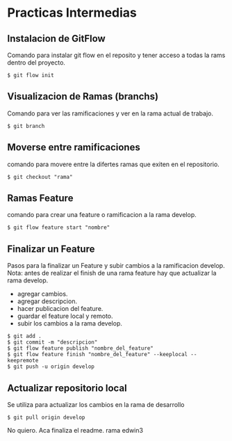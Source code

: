 # Practicas Intermedias
## Instalacion de GitFlow

Comando para instalar git flow en el reposito y tener acceso a todas la rams dentro del proyecto.

```git
$ git flow init
```

## Visualizacion de Ramas (branchs)

Comando para ver las ramificaciones y ver en la rama actual de trabajo.


```git
$ git branch
```


## Moverse entre ramificaciones

comando para movere entre la difertes ramas que exiten en el repositorio.

```git
$ git checkout "rama"
```

## Ramas Feature

comando para crear una feature o ramificacion a la rama develop.

```git
$ git flow feature start "nombre"
```

## Finalizar un Feature

Pasos para la finalizar un Feature y subir cambios a la ramificacion develop.
Nota: antes de realizar el finish de una rama feature hay que actualizar la rama develop.

* agregar cambios.
* agregar descripcion.
* hacer publicacion del feature.
* guardar el feature local y remoto. 
* subir los cambios a la rama develop. 

```git
$ git add . 
$ git commit -m "descripcion"
$ git flow feature publish "nombre_del_feature"
$ git flow feature finish "nombre_del_feature" --keeplocal --keepremote
$ git push -u origin develop
```

## Actualizar repositorio local
Se utiliza para actualizar los cambios en la rama de desarrollo

```git
$ git pull origin develop
```

No quiero.
Aca finaliza el readme.
rama edwin3